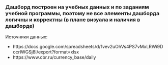 <h3>Дашборд построен на учебных данных и по заданиям учебной программы, поэтому не все элементы дашборда логичны и корректны (в плане визуала и наличия в дашборде)</h3> 

Источники данных: 
<ul>
    <li>https://docs.google.com/spreadsheets/d/1vev2uOhVs4PS7vMxLRWi9DocrlWGSj8I/export?format=xlsx</li>
    <li>https://www.cbr.ru/currency_base/daily</li>
</ul>
